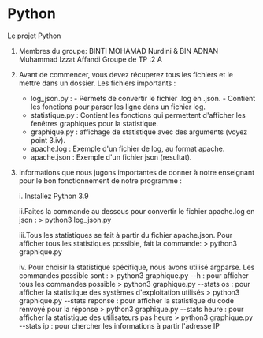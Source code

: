 # Python
Le projet Python
1. Membres du groupe: BINTI MOHAMAD Nurdini & 
					  BIN ADNAN Muhammad Izzat Affandi
   Groupe de TP :2 A

2. Avant de commencer, vous devez récuperez tous les fichiers et le mettre dans un dossier.
	Les fichiers importants :
	* log_json.py : - Permets de convertir le fichier .log en .json.
					- Contient les fonctions pour parser les ligne dans un fichier log.
	* statistique.py : Contient les fonctions qui permettent d'afficher les fenêtres graphiques pour la statistique.
	* graphique.py : affichage de statistique avec des arguments (voyez point 3.iv).
	* apache.log : Exemple d'un fichier de log, au format apache.
	* apache.json : Exemple d'un fichier json (resultat).
	

3. Informations que nous jugons importantes de donner à notre enseignant pour le bon fonctionnement de notre programme :
	
	i. Installez Python 3.9
	
	ii.Faites la commande au dessous pour convertir le fichier apache.log en json :
		> python3 log_json.py
		
	iii.Tous les statistiques se fait à partir du fichier apache.json. Pour afficher tous les statistiques possible, fait la commande:
		> python3 graphique.py
		
	iv. Pour choisir la statistique spécifique, nous avons utilisé argparse. Les commandes possible sont :
		> python3 graphique.py --h : pour afficher tous les commandes possible
		> python3 graphique.py --stats os : pour afficher la statistique des systèmes d'exploitation utilisés
		> python3 graphique.py --stats reponse : pour afficher la statistique du code renvoyé pour la réponse
		> python3 graphique.py --stats heure : pour afficher la statistique des utilisateurs pas heure
		> python3 graphique.py --stats ip : pour chercher les informations à partir l'adresse IP
